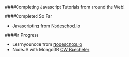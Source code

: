 ####Completing Javascript Tutorials from around the Web!

####Completed So Far
+ Javascripting from [Nodeschool.io](https://www.nodeschool.io)

####In Progress
+ Learnyounode from [Nodeschool.io](https://www.nodeschool.io)
+ NodeJS with MongoDB [CW Buecheler](http://cwbuecheler.com/web/tutorials/2013/node-express-mongo/)
